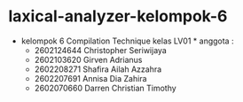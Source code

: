 # laxical-analyzer-kelompok-6

* kelompok 6 Compilation Technique kelas LV01 *
anggota :
  - 2602124644	Christopher Seriwijaya
  - 2602103620	Girven Adrianus
  - 2602208271	Shafira Ailah Azzahra
  - 2602207691	Annisa Dia Zahira 
  - 2602070660	Darren Christian Timothy
